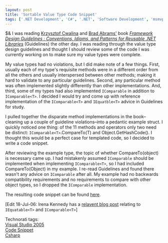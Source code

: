 ```yaml
---
layout: post
title: 'Sortable Value Type Code Snippet'
tags: ['.NET Development', 'C#', '.NET', 'Software Development', 'msmvps']
---
```

$&
I was reading [Krzysztof Cwalina][1] and [Brad Abrams'][2] book [_Framework Design Guidelines : Conventions, Idioms, and Patterns for Reusable .NET Libraries_][3] (Guidelines) the other day. I was reading through the value type design guidelines and thought I should review some of the code I was currently working on to make sure my value types were complete.

My value types had no violations, but I did make note of a few things. First, usually each of my type's requisite methods were in a different order from all the others and usually interspersed between other methods; making it hard to validate to any particular guidelines. Second, any particular method was often implemented slightly differently than other implementations. And, third, some of my types had also implemented `IComparable` in addition to `IComparable<T>`. I decided I would try and come up with reference implementation of the `IComparable<T>` and `IEquatble<T>` advice in Guidelines for study.

I pulled together the disparate method implementations in the book–cleaning up a couple of guideline violations–into a pedantic example struct. I quickly noticed one thing: of the 11 methods and operators only two need be distinct: `IComparable<T>`.CompareTo(T) and Object.GetHashCode(). I thought this would be a perfect case for templated code, so I decided to write a code snippet.

After reviewing the example type, the topic of whether CompareTo(object) is necessary came up. I had mistakenly assumed `IComparable` should be implemented when implementing `IComparable<T>`, so I had included CompareTo(Object) in my example. I re-read Guidelines and found there wasn't any advice on `IComparable` after all. My example had no backwards compatibility requirements and no requirements to compare with other object types, so I dropped the `IComparable` implementation.

The resulting code snippet can be found [here][4].

[Edit 18-Jul-06: Irena Kennedy has a [relavent blog post][5] relating to `IEquatable<T>` and `IComparable<T>`]  

Technorati tags:  
[Visual Studio 2005][6]  
[Code Snippet][7]  
[Csharp][8]

[1]: http://blogs.msdn.com/kcwalina/
[2]: http://blogs.msdn.com/brada/
[3]: http://www.amazon.com/exec/obidos/ASIN/0321246756/bradabramsblo-20
[4]: http://www.peterritchie.com/Hamlet/Downloads/Downloads_GetFile.aspx?id=77
[5]: http://blogs.msdn.com/irenak/archive/2006/07/18/669586.aspx
[6]: http://technorati.com/tag/Visual%20Studio%202005
[7]: http://technorati.com/tag/Code%20Snippet
[8]: http://technorati.com/tag/Csharp


